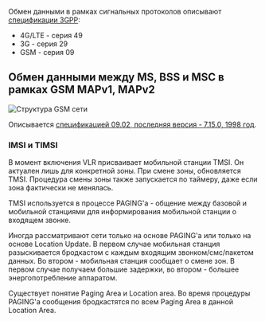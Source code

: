 Обмен данными в рамках сигнальных протоколов описывают
[спецификации 3GPP](http://www.3gpp.org/specifications/79-specification-numbering):

- 4G/LTE - серия 49
- 3G - серия 29
- GSM - серия 09

## Обмен данными между MS, BSS и MSC в рамках GSM MAPv1, MAPv2

![Структура GSM сети]({attach}ss7-gsm_pic1.svg.svg)

Описывается [спецификацией 09.02, последняя версия - 7.15.0, 1998 год](http://www.etsi.org/deliver/etsi_ts/100900_100999/100974/07.15.00_60/ts_100974v071500p.pdf).

### IMSI и TIMSI

В момент включения VLR присваивает мобильной станции TMSI. Он актуален
лишь для конкретной зоны. При смене зоны, обновляется TMSI. Процедура смены зоны также запускается по таймеру,
даже если зона фактически не менялась.

TMSI используется в процессе PAGING'а - общение между базовой и
мобильной станциями для информирования мобильной станции о входящем
звонке.

Иногда рассматривают сети только на основе PAGING'а или только на основе
Location Update. В первом случае мобильная станция разыскивается
бродкастом с каждым входящим звонком/смс/пакетом данных. Во втором -
мобильная станция сообщает о смене зон. В первом случае получаем большие
задержки, во втором - большее энергопотребление аппаратом.

Существует понятие Paging Area и Location area. Во время процедуры
PAGING'а сообщения бродкастятся по всем Paging Area в данной Location
Area.


